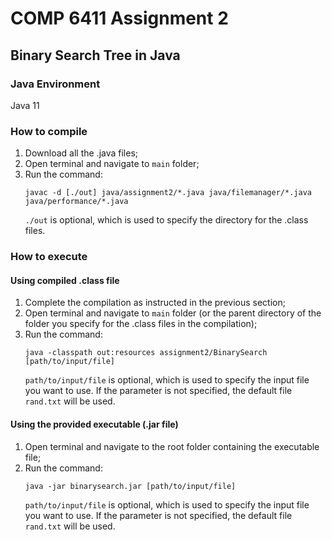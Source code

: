 COMP 6411 Assignment 2
==== 
Binary Search Tree in Java
-------
### Java Environment
Java 11
### How to compile
1. Download all the .java files;
2. Open terminal and navigate to `main` folder;
3. Run the command:
   ```
   javac -d [./out] java/assignment2/*.java java/filemanager/*.java java/performance/*.java
   ```
   `./out` is optional, which is used to specify the directory for the .class files.

### How to execute
#### Using compiled .class file
1. Complete the compilation as instructed in the previous section;
2. Open terminal and navigate to `main` folder (or the parent directory of the folder you specify for the .class files
   in the compilation);
3. Run the command:
   ```
   java -classpath out:resources assignment2/BinarySearch [path/to/input/file]
   ```
   `path/to/input/file` is optional, which is used to specify the input file you want to use. If the parameter
   is not specified, the default file `rand.txt` will be used.
#### Using the provided executable (.jar file)
1. Open terminal and navigate to the root folder containing the executable file;
2. Run the command:
   ```
   java -jar binarysearch.jar [path/to/input/file]
   ```
   `path/to/input/file` is optional, which is used to specify the input file you want to use. If the parameter
   is not specified, the default file `rand.txt` will be used.